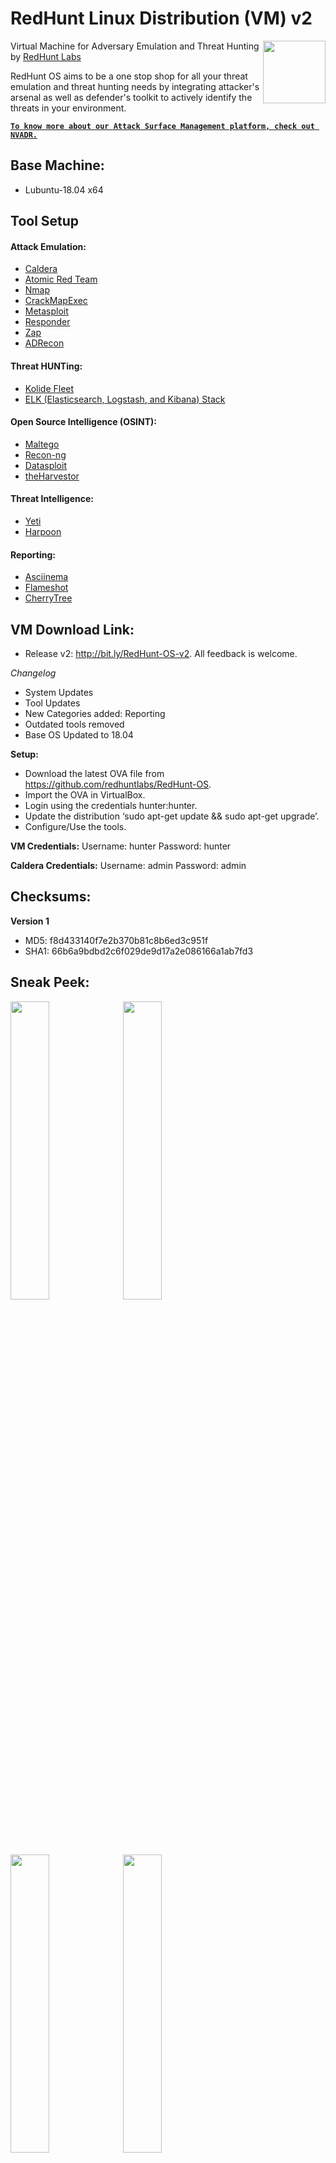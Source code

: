 # RedHunt Linux Distribution (VM) v2
[<img src="https://i1.wp.com/redhuntlabs.com/wp-content/uploads/2020/05/RedHunt-Logo-Without-Text-Dark.png?w=512&ssl=1" align="right" width="100">](https://redhuntlabs.com/)
Virtual Machine for Adversary Emulation and Threat Hunting by [RedHunt Labs](https://redhuntlabs.com/)

RedHunt OS aims to be a one stop shop for all your threat emulation and threat hunting needs by integrating attacker's arsenal as well as defender's toolkit to actively identify the threats in your environment.

**[`To know more about our Attack Surface Management platform, check out NVADR.`](https://redhuntlabs.com/nvadr)**

## Base Machine: 
* Lubuntu-18.04 x64

## Tool Setup
#### Attack Emulation:
* [Caldera](https://github.com/mitre/caldera)
* [Atomic Red Team](https://github.com/redcanaryco/atomic-red-team)
* [Nmap](https://nmap.org/download.html)
* [CrackMapExec](https://github.com/byt3bl33d3r/CrackMapExec)
* [Metasploit](https://github.com/rapid7/metasploit-framework)
* [Responder](https://github.com/lgandx/Responder)
* [Zap](https://www.zaproxy.org/)
* [ADRecon](https://github.com/adrecon/ADRecon)

#### Threat HUNTing:
* [Kolide Fleet](https://github.com/kolide/fleet)
* [ELK (Elasticsearch, Logstash, and Kibana) Stack](https://www.elastic.co/elk-stack)

#### Open Source Intelligence (OSINT):
* [Maltego](https://www.paterva.com/web7/buy/maltego-clients/maltego-ce.php)
* [Recon-ng](https://bitbucket.org/LaNMaSteR53/recon-ng)
* [Datasploit](https://github.com/DataSploit/datasploit)
* [theHarvestor](https://github.com/laramies/theHarvester)

#### Threat Intelligence:
* [Yeti](https://github.com/yeti-platform/yeti)
* [Harpoon](https://github.com/Te-k/harpoon)

#### Reporting:
* [Asciinema](https://asciinema.org)
* [Flameshot](https://github.com/lupoDharkael/flameshot)
* [CherryTree](https://www.giuspen.com/cherrytree/)

## VM Download Link: 
* Release v2: http://bit.ly/RedHunt-OS-v2. All feedback is welcome.

*Changelog*
* System Updates
* Tool Updates
* New Categories added: Reporting
* Outdated tools removed
* Base OS Updated to 18.04

**Setup:**
* Download the latest OVA file from https://github.com/redhuntlabs/RedHunt-OS.
* Import the OVA in VirtualBox.
* Login using the credentials hunter:hunter.
* Update the distribution ‘sudo apt-get update && sudo apt-get upgrade’.
* Configure/Use the tools.

**VM Credentials:**
Username: hunter
Password: hunter

**Caldera Credentials:**
Username: admin 
Password: admin 

## Checksums: 
**Version 1**
* MD5: f8d433140f7e2b370b81c8b6ed3c951f
* SHA1: 66b6a9bdbd2c6f029de9d17a2e086166a1ab7fd3

## Sneak Peek:
<img src="https://github.com/redhuntlabs/RedHunt-OS/blob/master/Login.jpg" width="35%"> <img src="https://github.com/redhuntlabs/RedHunt-OS/blob/master/Caldera.jpg" width="35%"> <img src="https://github.com/redhuntlabs/RedHunt-OS/blob/master/Kolide.jpg" width="35%">
<img src="https://github.com/redhuntlabs/RedHunt-OS/blob/master/Yeti.jpg" width="35%">

## To-Do:
- [ ] Integrate Memory Forensics and Analysis Framework
- [x] Integrate Reporting Tools
- [x] Integrate Threat Intelligence Frameworks
- [x] Integrate OSINT Frameworks

## Website:
* https://redhuntlabs.com

## Twitter:
* https://twitter.com/redhuntlabs

## References:
* https://cyberwardog.blogspot.in/2017/02/setting-up-pentesting-i-mean-threat_98.html
* https://jordanpotti.com/2018/02/16/elk-osquery-kolide-fleet-love/
